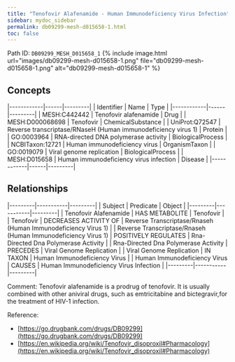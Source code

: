 ```yaml
---
title: "Tenofovir Alafenamide - Human Immunodeficiency Virus Infection"
sidebar: mydoc_sidebar
permalink: db09299-mesh-d015658-1.html
toc: false 
---
```



Path ID: `DB09299_MESH_D015658_1`
{% include image.html url="images/db09299-mesh-d015658-1.png" file="db09299-mesh-d015658-1.png" alt="db09299-mesh-d015658-1" %}

## Concepts

|------------|------|---------|
| Identifier | Name | Type    |
|------------|------|---------|
| MESH:C442442 | Tenofovir alafenamide | Drug |
| MESH:D000068698 | Tenofovir | ChemicalSubstance |
| UniProt:Q72547 | Reverse transcriptase/RNaseH (Human immunodeficiency virus 1) | Protein |
| GO:0003964 | RNA-directed DNA polymerase activity | BiologicalProcess |
| NCBITaxon:12721 | Human immunodeficiency virus | OrganismTaxon |
| GO:0019079 | Viral genome replication | BiologicalProcess |
| MESH:D015658 | Human immunodeficiency virus infection | Disease |
|------------|------|---------|

## Relationships

|---------|-----------|---------|
| Subject | Predicate | Object  |
|---------|-----------|---------|
| Tenofovir Alafenamide | HAS METABOLITE | Tenofovir |
| Tenofovir | DECREASES ACTIVITY OF | Reverse Transcriptase/Rnaseh (Human Immunodeficiency Virus 1) |
| Reverse Transcriptase/Rnaseh (Human Immunodeficiency Virus 1) | POSITIVELY REGULATES | Rna-Directed Dna Polymerase Activity |
| Rna-Directed Dna Polymerase Activity | PRECEDES | Viral Genome Replication |
| Viral Genome Replication | IN TAXON | Human Immunodeficiency Virus |
| Human Immunodeficiency Virus | CAUSES | Human Immunodeficiency Virus Infection |
|---------|-----------|---------|

Comment: Tenofovir alafenamide is a prodrug of tenofovir. It is usually combined with other aniviral drugs, such as emtricitabine and bictegravir,for the treatment of HIV-1 infection.

Reference: 
  - [https://go.drugbank.com/drugs/DB09299](https://go.drugbank.com/drugs/DB09299)
  - [https://en.wikipedia.org/wiki/Tenofovir_disoproxil#Pharmacology](https://en.wikipedia.org/wiki/Tenofovir_disoproxil#Pharmacology)
